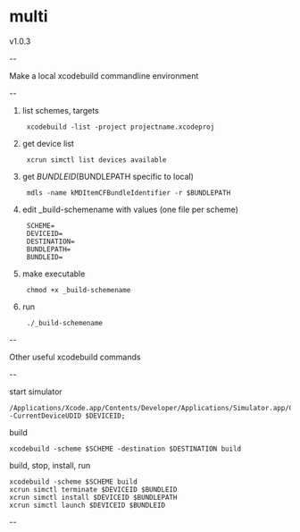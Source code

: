# multi

v1.0.3

--

Make a local xcodebuild commandline environment

--

1. list schemes, targets

		xcodebuild -list -project projectname.xcodeproj

2. get device list

		xcrun simctl list devices available	

3. get $BUNDLEID ($BUNDLEPATH specific to local)

		mdls -name kMDItemCFBundleIdentifier -r $BUNDLEPATH
		
4. edit _build-schemename with values (one file per scheme)

		SCHEME=
		DEVICEID=
		DESTINATION=
		BUNDLEPATH=
		BUNDLEID=
    
5. make executable

		chmod +x _build-schemename

6. run

		./_build-schemename

--

Other useful xcodebuild commands

--

start simulator 

	/Applications/Xcode.app/Contents/Developer/Applications/Simulator.app/Contents/MacOS/Simulator -CurrentDeviceUDID $DEVICEID; 

build

	xcodebuild -scheme $SCHEME -destination $DESTINATION build

build, stop, install, run

	xcodebuild -scheme $SCHEME build
	xcrun simctl terminate $DEVICEID $BUNDLEID
	xcrun simctl install $DEVICEID $BUNDLEPATH
	xcrun simctl launch $DEVICEID $BUNDLEID
	
--
	
